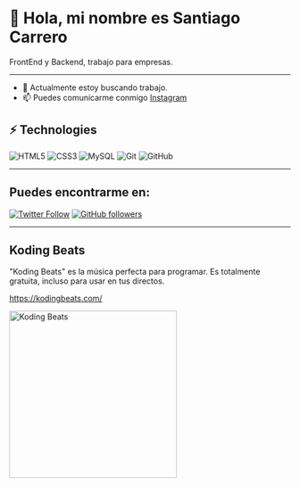 # 👋 Hola, mi nombre es Santiago Carrero

FrontEnd y Backend, trabajo para empresas.

-----

- 🔭 Actualmente estoy buscando trabajo.
- 📫 Puedes comunicarme conmigo [Instagram](https://instagram.com/_santicarrero_)

## ⚡ Technologies

![HTML5](https://img.shields.io/badge/-HTML5-E34F26?style=flat-square&logo=html5&logoColor=white)
![CSS3](https://img.shields.io/badge/-CSS3-1572B6?style=flat-square&logo=css3)
![MySQL](https://img.shields.io/badge/-MySQL-black?style=flat-square&logo=mysql)
![Git](https://img.shields.io/badge/-Git-black?style=flat-square&logo=git)
![GitHub](https://img.shields.io/badge/-GitHub-181717?style=flat-square&logo=github)

----

## Puedes encontrarme en:

[![Twitter Follow](https://img.shields.io/twitter/follow/kikopalomares?style=social)](https://www.instagram.com/_santicarrero_/)
[![GitHub followers](https://img.shields.io/github/followers/kikopalomares?style=social)](https://github.com/santicarrero)

----

## Koding Beats

"Koding Beats" es la música perfecta para programar. Es totalmente gratuita, incluso para usar en tus directos.

https://kodingbeats.com/

<a href="https://kodingbeats.com/" target="_blank">
  <img src="https://uploads-ssl.webflow.com/635a43cedfb493f965093248/63629f886d17fc69647a0284_portada_lista_reproduccion_kodingbeats-p-1080.jpg" alt="Koding Beats" width="300px"/>
</a>
